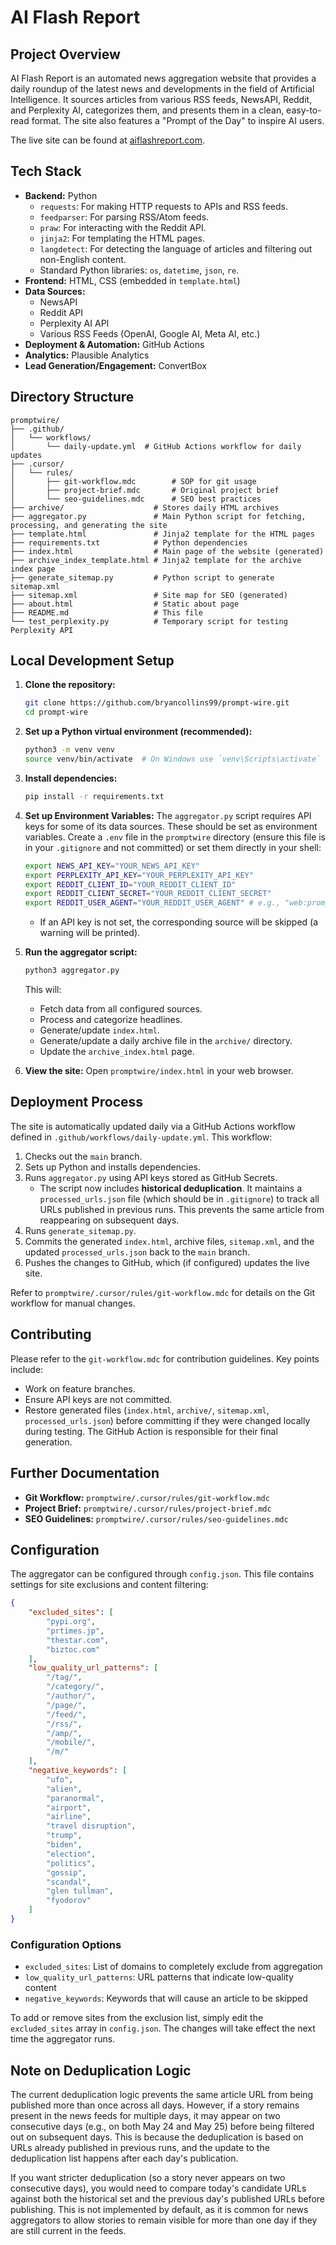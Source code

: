 # AI Flash Report

## Project Overview

AI Flash Report is an automated news aggregation website that provides a daily roundup of the latest news and developments in the field of Artificial Intelligence. It sources articles from various RSS feeds, NewsAPI, Reddit, and Perplexity AI, categorizes them, and presents them in a clean, easy-to-read format. The site also features a "Prompt of the Day" to inspire AI users.

The live site can be found at [aiflashreport.com](https://aiflashreport.com).

## Tech Stack

*   **Backend:** Python
    *   `requests`: For making HTTP requests to APIs and RSS feeds.
    *   `feedparser`: For parsing RSS/Atom feeds.
    *   `praw`: For interacting with the Reddit API.
    *   `jinja2`: For templating the HTML pages.
    *   `langdetect`: For detecting the language of articles and filtering out non-English content.
    *   Standard Python libraries: `os`, `datetime`, `json`, `re`.
*   **Frontend:** HTML, CSS (embedded in `template.html`)
*   **Data Sources:**
    *   NewsAPI
    *   Reddit API
    *   Perplexity AI API
    *   Various RSS Feeds (OpenAI, Google AI, Meta AI, etc.)
*   **Deployment & Automation:** GitHub Actions
*   **Analytics:** Plausible Analytics
*   **Lead Generation/Engagement:** ConvertBox

## Directory Structure

```
promptwire/
├── .github/
│   └── workflows/
│       └── daily-update.yml  # GitHub Actions workflow for daily updates
├── .cursor/
│   └── rules/
│       ├── git-workflow.mdc        # SOP for git usage
│       ├── project-brief.mdc       # Original project brief
│       └── seo-guidelines.mdc      # SEO best practices
├── archive/                    # Stores daily HTML archives
├── aggregator.py               # Main Python script for fetching, processing, and generating the site
├── template.html               # Jinja2 template for the HTML pages
├── requirements.txt            # Python dependencies
├── index.html                  # Main page of the website (generated)
├── archive_index_template.html # Jinja2 template for the archive index page
├── generate_sitemap.py         # Python script to generate sitemap.xml
├── sitemap.xml                 # Site map for SEO (generated)
├── about.html                  # Static about page
├── README.md                   # This file
└── test_perplexity.py          # Temporary script for testing Perplexity API
```

## Local Development Setup

1.  **Clone the repository:**
    ```bash
    git clone https://github.com/bryancollins99/prompt-wire.git
    cd prompt-wire
    ```

2.  **Set up a Python virtual environment (recommended):**
    ```bash
    python3 -m venv venv
    source venv/bin/activate  # On Windows use `venv\Scripts\activate`
    ```

3.  **Install dependencies:**
    ```bash
    pip install -r requirements.txt
    ```

4.  **Set up Environment Variables:**
    The `aggregator.py` script requires API keys for some of its data sources. These should be set as environment variables. Create a `.env` file in the `promptwire` directory (ensure this file is in your `.gitignore` and not committed) or set them directly in your shell:
    ```bash
    export NEWS_API_KEY="YOUR_NEWS_API_KEY"
    export PERPLEXITY_API_KEY="YOUR_PERPLEXITY_API_KEY"
    export REDDIT_CLIENT_ID="YOUR_REDDIT_CLIENT_ID"
    export REDDIT_CLIENT_SECRET="YOUR_REDDIT_CLIENT_SECRET"
    export REDDIT_USER_AGENT="YOUR_REDDIT_USER_AGENT" # e.g., "web:promptwire:v0.1 (by /u/yourusername)"
    ```
    *   If an API key is not set, the corresponding source will be skipped (a warning will be printed).

5.  **Run the aggregator script:**
    ```bash
    python3 aggregator.py
    ```
    This will:
    *   Fetch data from all configured sources.
    *   Process and categorize headlines.
    *   Generate/update `index.html`.
    *   Generate/update a daily archive file in the `archive/` directory.
    *   Update the `archive_index.html` page.

6.  **View the site:**
    Open `promptwire/index.html` in your web browser.

## Deployment Process

The site is automatically updated daily via a GitHub Actions workflow defined in `.github/workflows/daily-update.yml`.
This workflow:
1.  Checks out the `main` branch.
2.  Sets up Python and installs dependencies.
3.  Runs `aggregator.py` using API keys stored as GitHub Secrets.
    *   The script now includes **historical deduplication**. It maintains a `processed_urls.json` file (which should be in `.gitignore`) to track all URLs published in previous runs. This prevents the same article from reappearing on subsequent days.
4.  Runs `generate_sitemap.py`.
5.  Commits the generated `index.html`, archive files, `sitemap.xml`, and the updated `processed_urls.json` back to the `main` branch.
6.  Pushes the changes to GitHub, which (if configured) updates the live site.

Refer to `promptwire/.cursor/rules/git-workflow.mdc` for details on the Git workflow for manual changes.

## Contributing

Please refer to the `git-workflow.mdc` for contribution guidelines. Key points include:
*   Work on feature branches.
*   Ensure API keys are not committed.
*   Restore generated files (`index.html`, `archive/`, `sitemap.xml`, `processed_urls.json`) before committing if they were changed locally during testing. The GitHub Action is responsible for their final generation.

## Further Documentation

*   **Git Workflow:** `promptwire/.cursor/rules/git-workflow.mdc`
*   **Project Brief:** `promptwire/.cursor/rules/project-brief.mdc`
*   **SEO Guidelines:** `promptwire/.cursor/rules/seo-guidelines.mdc`

## Configuration

The aggregator can be configured through `config.json`. This file contains settings for site exclusions and content filtering:

```json
{
    "excluded_sites": [
        "pypi.org",
        "prtimes.jp",
        "thestar.com",
        "biztoc.com"
    ],
    "low_quality_url_patterns": [
        "/tag/",
        "/category/",
        "/author/",
        "/page/",
        "/feed/",
        "/rss/",
        "/amp/",
        "/mobile/",
        "/m/"
    ],
    "negative_keywords": [
        "ufo",
        "alien",
        "paranormal",
        "airport",
        "airline",
        "travel disruption",
        "trump",
        "biden",
        "election",
        "politics",
        "gossip",
        "scandal",
        "glen tullman",
        "fyodorov"
    ]
}
```

### Configuration Options

- `excluded_sites`: List of domains to completely exclude from aggregation
- `low_quality_url_patterns`: URL patterns that indicate low-quality content
- `negative_keywords`: Keywords that will cause an article to be skipped

To add or remove sites from the exclusion list, simply edit the `excluded_sites` array in `config.json`. The changes will take effect the next time the aggregator runs.

## Note on Deduplication Logic

The current deduplication logic prevents the same article URL from being published more than once across all days. However, if a story remains present in the news feeds for multiple days, it may appear on two consecutive days (e.g., on both May 24 and May 25) before being filtered out on subsequent days. This is because the deduplication is based on URLs already published in previous runs, and the update to the deduplication list happens after each day's publication.

If you want stricter deduplication (so a story never appears on two consecutive days), you would need to compare today's candidate URLs against both the historical set and the previous day's published URLs before publishing. This is not implemented by default, as it is common for news aggregators to allow stories to remain visible for more than one day if they are still current in the feeds. 